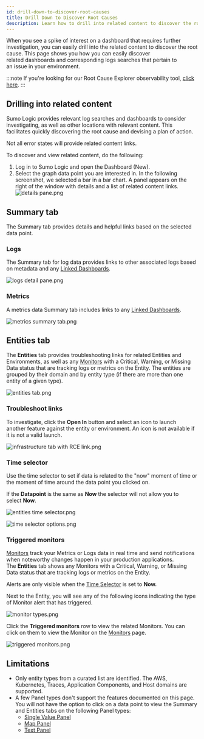 ```yaml
---
id: drill-down-to-discover-root-causes
title: Drill Down to Discover Root Causes
description: Learn how to drill into related content to discover the root cause of a spike of interest on a dashboard.
---
```


When you see a spike of interest on a dashboard that requires further investigation, you can easily drill into the related content to discover the root cause. This page shows you how you can easily discover related dashboards and corresponding logs searches that pertain to an issue in your environment.

:::note
If you're looking for our Root Cause Explorer observability tool, [click here](/docs/observability/root-cause-explorer).
:::

## Drilling into related content

Sumo Logic provides relevant log searches and dashboards to consider investigating, as well as other locations with relevant content. This facilitates quickly discovering the root cause and devising a plan of action.

Not all error states will provide related content links.

To discover and view related content, do the following:

1. Log in to Sumo Logic and open the Dashboard (New).
1. Select the graph data point you are interested in. In the following screenshot, we selected a bar in a bar chart. A panel appears on the right of the window with details and a list of related content links.<br/> ![details pane.png](/img/dashboards-new/drill-root-causes/details-pane.png)

## Summary tab

The Summary tab provides details and helpful links based on the selected data point.

### Logs

The Summary tab for log data provides links to other associated logs based on metadata and any [Linked Dashboards](/docs/dashboards-new/panels/modify-chart).

![logs detail pane.png](/img/dashboards-new/drill-root-causes/logs-detail-pane.png)

### Metrics

A metrics data Summary tab includes links to any [Linked Dashboards](/docs/dashboards-new/panels/modify-chart).

![metrics summary tab.png](/img/dashboards-new/drill-root-causes/metrics-summary-tab.png)


## Entities tab

The **Entities** tab provides troubleshooting links for related Entities and Environments, as well as any [Monitors](/docs/alerts/monitors) with a Critical, Warning, or Missing Data status that are tracking logs or metrics on the Entity. The entities are grouped by their domain and by entity type (if there are more than one entity of a given type).

![entities tab.png](/img/dashboards-new/drill-root-causes/entities-tab.png)


### Troubleshoot links

To investigate, click the **Open In** button and select an icon to launch another feature against the entity or environment. An icon is not available if it is not a valid launch.

![infrastructure tab with RCE link.png](/img/dashboards-new/drill-root-causes/infrastructure-tab-with-RCE-link.png)



### Time selector

Use the time selector to set if data is related to the "now" moment of time or the moment of time around the data point you clicked on.

If the **Datapoint** is the same as **Now** the selector will not allow you to select **Now**.

![entities time selector.png](/img/dashboards-new/drill-root-causes/entities-time-selector.png)

![time selector options.png](/img/dashboards-new/drill-root-causes/time-selector-options.png)


### Triggered monitors

[Monitors](/docs/alerts/monitors) track your Metrics or Logs data in real time and send notifications when noteworthy changes happen in your production applications. The **Entities** tab shows any Monitors with a Critical, Warning, or Missing Data status that are tracking logs or metrics on the Entity.

Alerts are only visible when the [Time Selector](#time-selector)
is set to **Now.**

Next to the Entity, you will see any of the following icons indicating the type of Monitor alert that has triggered.

![monitor types.png](/img/dashboards-new/drill-root-causes/monitor-types.png)

Click the **Triggered monitors** row to view the related Monitors. You can click on them to view the Monitor on the [Monitors](/docs/alerts/monitors) page.

![triggered monitors.png](/img/dashboards-new/drill-root-causes/triggered-monitors.png)

## Limitations

* Only entity types from a curated list are identified. The AWS, Kubernetes, Traces, Application Components, and Host domains are supported.
* A few Panel types don't support the features documented on this page. You will not have the option to click on a data point to view the Summary and Entities tabs on the following Panel types:
    * [Single Value Panel](/docs/dashboards-new/panels#single-value-panel)
    * [Map Panel](/docs/dashboards-new/panels#map-panel)
    * [Text Panel](/docs/dashboards-new/panels#text-panel)
